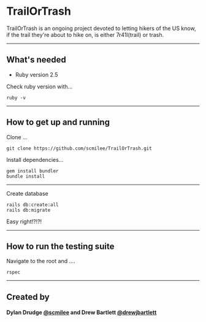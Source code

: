 # TrailOrTrash

TrailOrTrash is an ongoing project devoted to letting hikers of the US know, if the trail they're about to hike on, is either 7r41l(trail) or trash. 

___
## What's needed

* Ruby version 2.5

Check ruby version with...
```
ruby -v
```
___

## How to get up and running

Clone ...
``` 
git clone https://github.com/scmilee/TrailOrTrash.git
```
Install dependencies...
```
gem install bundler
bundle install
```
___
Create database
```
rails db:create:all
rails db:migrate
```
Easy right!?!?!
___

## How to run the testing suite

Navigate to the root and ....

```
rspec
```
___

## Created by 

#### Dylan Drudge [@scmilee](https://www.github.com/scmilee "Dylans Github") and Drew Bartlett [@drewjbartlett](https://www.github.com/drewjbartlett "Drews Github")
